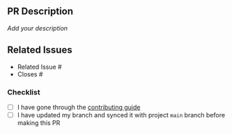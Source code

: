 ## PR Description

_Add your description_

## Related Issues

- Related Issue #
- Closes #

### Checklist
- [ ] I have gone through the [contributing guide](../CONTRIBUTING.md)
- [ ] I have updated my branch and synced it with project `main` branch before making this PR